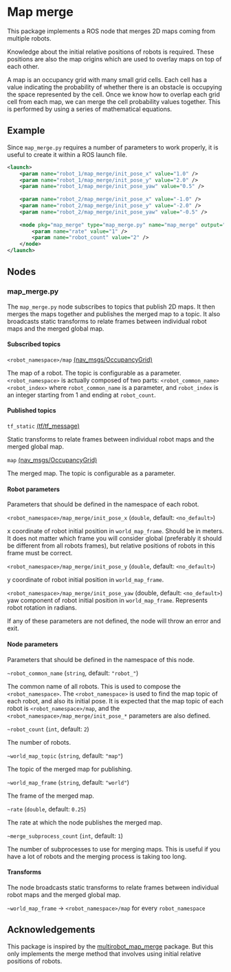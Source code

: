 # Map merge

This package implements a ROS node that merges 2D maps coming from multiple robots.

Knowledge about the initial relative positions of robots is required. 
These positions are also the map origins which are used to overlay maps on top of each other.

A map is an occupancy grid with many small grid cells. 
Each cell has a value indicating the probability of whether there is an obstacle is occupying the space represented by the cell. 
Once we know how to overlap each grid cell from each map, we can merge the cell probability values together. 
This is performed by using a series of mathematical equations.

## Example

Since `map_merge.py` requires a number of parameters to work properly, it is useful to create it within a ROS launch file.

```xml
<launch>
    <param name="robot_1/map_merge/init_pose_x" value="1.0" />
    <param name="robot_1/map_merge/init_pose_y" value="2.0" />
    <param name="robot_1/map_merge/init_pose_yaw" value="0.5" />
    
    <param name="robot_2/map_merge/init_pose_x" value="-1.0" />
    <param name="robot_2/map_merge/init_pose_y" value="-2.0" />
    <param name="robot_2/map_merge/init_pose_yaw" value="-0.5" />
    
    <node pkg="map_merge" type="map_merge.py" name="map_merge" output="screen">
        <param name="rate" value="1" />
        <param name="robot_count" value="2" />
    </node>
</launch>
```

## Nodes

### map_merge.py

The `map_merge.py` node subscribes to topics that publish 2D maps. It then merges the maps together and publishes the merged map to a topic.
It also broadcasts static transforms to relate frames between individual robot maps and the merged global map.

#### Subscribed topics

`<robot_namespace>/map` [(nav_msgs/OccupancyGrid)](http://docs.ros.org/en/api/nav_msgs/html/msg/OccupancyGrid.html)

The map of a robot. The topic is configurable as a parameter.
`<robot_namespace>` is actually composed of two parts: `<robot_common_name><robot_index>` where `robot_common_name` is a parameter, and `robot_index` is an integer starting from 1 and ending at `robot_count`.

#### Published topics

`tf_static` [(tf/tf_message)](http://docs.ros.org/en/api/tf/html/msg/tfMessage.html)

Static transforms to relate frames between individual robot maps and the merged global map.

`map` [(nav_msgs/OccupancyGrid)](http://docs.ros.org/en/api/nav_msgs/html/msg/OccupancyGrid.html)

The merged map. The topic is configurable as a parameter.


#### Robot parameters

Parameters that should be defined in the namespace of each robot.

`<robot_namespace>/map_merge/init_pose_x` (`double`, default: `<no_default>`)

x coordinate of robot initial position in `world_map_frame`. Should be in meters. It does not matter which frame you will consider global (preferably it should be different from all robots frames), but relative positions of robots in this frame must be correct.

`<robot_namespace>/map_merge/init_pose_y` (`double`, default: `<no_default>`)

y coordinate of robot initial position in `world_map_frame`.

`<robot_namespace>/map_merge/init_pose_yaw` (double, default: `<no_default>`)
yaw component of robot initial position in `world_map_frame`. Represents robot rotation in radians.

If any of these parameters are not defined, the node will throw an error and exit.

#### Node parameters

Parameters that should be defined in the namespace of this node.

`~robot_common_name` (`string`, default: `"robot_"`)

The common name of all robots. This is used to compose the `<robot_namespace>`.
The `<robot_namespace>` is used to find the map topic of each robot, and also its initial pose.
It is expected that the map topic of each robot is `<robot_namespace>/map`, and the `<robot_namespace>/map_merge/init_pose_*` parameters are also defined.

`~robot_count` (`int`, default: `2`)

The number of robots.

`~world_map_topic` (`string`, default: `"map"`)

The topic of the merged map for publishing.

`~world_map_frame` (`string`, default: `"world"`)

The frame of the merged map.

`~rate` (`double`, default: `0.25`)

The rate at which the node publishes the merged map.

`~merge_subprocess_count` (`int`, default: `1`)

The number of subprocesses to use for merging maps. 
This is useful if you have a lot of robots and the merging process is taking too long.

#### Transforms

The node broadcasts static transforms to relate frames between individual robot maps and the merged global map.

`~world_map_frame` -> `<robot_namespace>/map` for every `robot_namespace`

## Acknowledgements

This package is inspired by the [multirobot_map_merge](http://wiki.ros.org/multirobot_map_merge) package.
But this only implements the merge method that involves using initial relative positions of robots.
